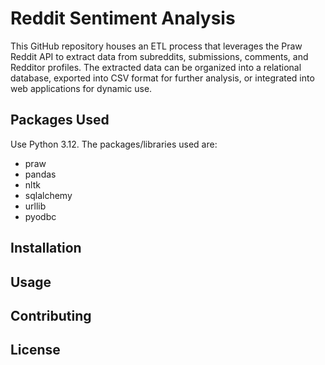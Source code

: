 # Reddit Sentiment Analysis 
This GitHub repository houses an ETL process that leverages the Praw Reddit API to extract data from subreddits, submissions, comments, and Redditor profiles. The extracted data can be  organized into a relational database, exported into CSV format for further analysis, or integrated into web applications for dynamic use.

## Packages Used
Use Python 3.12. The packages/libraries used are:
* praw
* pandas
* nltk
* sqlalchemy
* urllib
* pyodbc
  
## Installation

## Usage

## Contributing

## License
